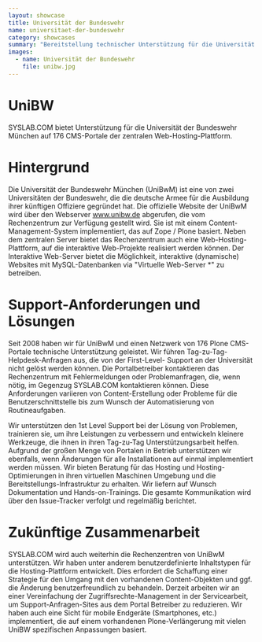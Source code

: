 ```yaml
---
layout: showcase
title: Universität der Bundeswehr
name: universitaet-der-bundeswehr
category: showcases
summary: "Bereitstellung technischer Unterstützung für die Universität der Bundeswehr München auf 176 CMS-Portale der zentralen Web-Hosting-Plattform."
images:
  - name: Universität der Bundeswehr
    file: unibw.jpg
---
```


# UniBW 

SYSLAB.COM bietet Unterstützung für die Universität der Bundeswehr München auf 176 CMS-Portale der zentralen Web-Hosting-Plattform.

# Hintergrund
Die Universität der Bundeswehr München (UniBwM) ist eine von zwei Universitäten der Bundeswehr, die die deutsche Armee für die Ausbildung ihrer künftigen Offiziere gegründet hat. Die offizielle Website der UniBwM wird über den Webserver www.unibw.de abgerufen, die vom Rechenzentrum zur Verfügung gestellt wird. Sie ist mit einem Content-Management-System implementiert, das auf Zope / Plone basiert. Neben dem zentralen Server bietet das Rechenzentrum auch eine Web-Hosting-Plattform, auf die interaktive Web-Projekte realisiert werden können. Der Interaktive Web-Server bietet die Möglichkeit, interaktive (dynamische) Websites mit MySQL-Datenbanken via "Virtuelle Web-Server *" zu betreiben.

# Support-Anforderungen und Lösungen
Seit 2008 haben wir für UniBwM und einen Netzwerk von 176 Plone CMS-Portale technische Unterstützung geleistet. Wir führen Tag-zu-Tag-Helpdesk-Anfragen aus, die von der First-Level- Support an der Universität nicht gelöst werden können. Die Portalbetreiber kontaktieren das Rechenzentrum mit Fehlermeldungen oder Problemanfragen, die, wenn nötig, im Gegenzug SYSLAB.COM kontaktieren können. Diese Anforderungen variieren von Content-Erstellung oder Probleme für die Benutzerschnittstelle bis zum Wunsch der Automatisierung von Routineaufgaben.

Wir unterstützen den 1st Level Support bei der Lösung von Problemen, trainieren sie, um ihre Leistungen zu verbessern und entwickeln kleinere Werkzeuge, die ihnen in ihren Tag-zu-Tag Unterstützungsarbeit helfen. Aufgrund der großen Menge von Portalen in Betrieb unterstützen wir ebenfalls, wenn Änderungen für alle Installationen auf einmal implementiert werden müssen. Wir bieten Beratung für das Hosting und Hosting-Optimierungen in ihren virtuellen Maschinen Umgebung und die Bereitstellungs-Infrastruktur zu erhalten. Wir liefern auf Wunsch Dokumentation und Hands-on-Trainings. Die gesamte Kommunikation wird über den Issue-Tracker verfolgt und regelmäßig berichtet.

# Zukünftige Zusammenarbeit
SYSLAB.COM wird auch weiterhin die Rechenzentren von UniBwM unterstützen. Wir haben unter anderem benutzerdefinierte Inhaltstypen für die Hosting-Plattform entwickelt. Dies erfordert die Schaffung einer Strategie für den Umgang mit den vorhandenen Content-Objekten und ggf. die Änderung benutzerfreundlich zu behandeln. Derzeit arbeiten wir an einer Vereinfachung der Zugriffsrechte-Management in der Servicearbeit, um Support-Anfragen-Sites aus dem Portal Betreiber zu reduzieren. Wir haben auch eine Sicht für mobile Endgeräte (Smartphones, etc.)  implementiert, die auf einem vorhandenen Plone-Verlängerung mit vielen UniBW spezifischen Anpassungen basiert.